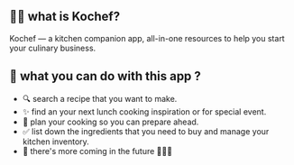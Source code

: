 ## 👨‍🍳 what is Kochef?
Kochef — a kitchen companion app, all-in-one resources to help you start your culinary business.

## 🍳 what you can do with this app ?

- 🔍 search a recipe that you want to make.
- ✨ find an your next lunch cooking inspiration or for special event.
- 📅 plan your cooking so you can prepare ahead.
- ✅ list down the ingredients that you need to buy and manage your kitchen inventory.
- 😬  there's more coming in the future 🚀🚀🚀